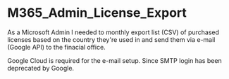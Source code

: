 # M365_Admin_License_Export
As a Microsoft Admin I needed to monthly export list (CSV) of purchased licenses based on the country they're used in and send them via e-mail (Google API) to the finacial office.

Google Cloud is required for the e-mail setup. Since SMTP login has been deprecated by Google.
